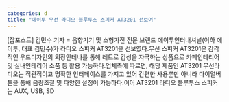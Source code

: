 ```yaml
---
categories: d
title: "에이투 무선 라디오 블루투스 스피커 AT3201 선보여"
---
```

[잡포스트] 김민수 기자 = 음향기기 및 소형가전 전문 브랜드 에이투인터내셔널(이하 에이투, 대표 김민수)가 라디오 스피커 AT3201을 선보였다.무선 스피커 AT3201은 감각적인 우드디자인의 외장안테나를 통해 레트로 감성을 자극하는 상품으로 카페인테리어 및 실내인테리어 소품 등 활용 가능하다.업체측에 따르면, 해당 제품인 AT3201 무선라디오는 직관적이고 명확한 인터페이스를 가지고 있어 간편한 사용뿐만 아니라 다이얼버튼을 통해 음량조절 및 다양한 설정이 가능하다.이어 AT3201 라디오 블루투스 스피커는 AUX, USB, SD